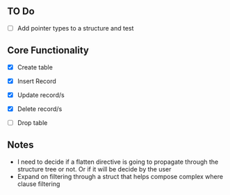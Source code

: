 
## TO Do
- [ ] Add pointer types to a structure and test


## Core Functionality

- [x] Create table
- [x] Insert Record
- [x] Update record/s
- [x] Delete record/s
- [ ] Drop table


## Notes
- I need to decide if a flatten directive is going to propagate through the structure tree or not. Or if it will be
decide by the user
- Expand on filtering through a struct that helps compose complex where clause filtering



